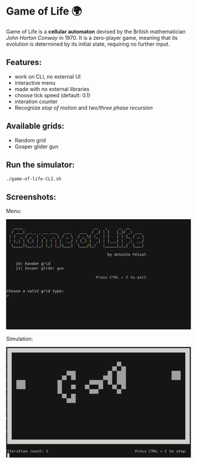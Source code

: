 # Game of Life 🌍
Game of Life is a **cellular automaton** devised by the British mathematician *John Horton Conway* in 1970.
It is a zero-player game, meaning that its evolution is determined by its initial state, requiring no further input.

## Features:
- work on CLI, no external UI
- interactive menu
- made with no external libraries
- choose tick speed (default: 0.1)
- interation counter
- Recognize *stop of motion* and *two/three phase recursion*

## Available grids:
- Random grid
- Gosper glider gun

## Run the simulator:
```
./game-of-life-CLI.sh
```
## Screenshots:

Menu:

![](menu.png)

Simulation:

![](simulation.gif)
